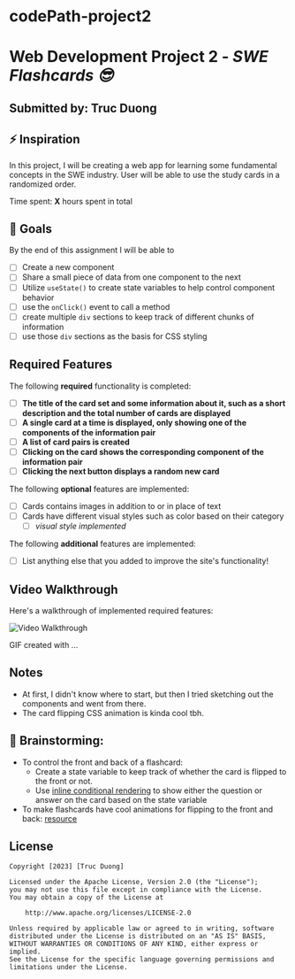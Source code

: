 # codePath-project2
# Web Development Project 2 - *SWE Flashcards 😎*

## Submitted by: **Truc Duong**

## ⚡️ Inspiration 
In this project, I will be creating a web app for learning some fundamental concepts in the SWE industry.
User will be able to use the study cards in a randomized order.

Time spent: **X** hours spent in total

## 🎯 Goals
By the end of this assignment I will be able to
- [ ] Create a new component
- [ ] Share a small piece of data from one component to the next
- [ ] Utilize `useState()` to create state variables to help control component behavior
- [ ] use the `onClick()` event to call a method
- [ ] create multiple `div` sections to keep track of different chunks of information
- [ ] use those `div` sections as the basis for CSS styling

## Required Features

The following **required** functionality is completed:

- [ ] **The title of the card set and some information about it, such as a short description and the total number of cards are displayed**
- [ ] **A single card at a time is displayed, only showing one of the components of the information pair**
- [ ] **A list of card pairs is created**
- [ ] **Clicking on the card shows the corresponding component of the information pair**
- [ ] **Clicking the next button displays a random new card**

The following **optional** features are implemented:

- [ ] Cards contains images in addition to or in place of text
- [ ] Cards have different visual styles such as color based on their category
  - [ ] *visual style implemented*

The following **additional** features are implemented:

* [ ] List anything else that you added to improve the site's functionality!

## Video Walkthrough

Here's a walkthrough of implemented required features:

<img src='http://i.imgur.com/link/to/your/gif/file.gif' title='Video Walkthrough' width='' alt='Video Walkthrough' />

<!-- Replace this with whatever GIF tool you used! -->
GIF created with ...  
<!-- Recommended tools:
[Kap](https://getkap.co/) for macOS
[ScreenToGif](https://www.screentogif.com/) for Windows
[peek](https://github.com/phw/peek) for Linux. -->

## Notes

- At first, I didn't know where to start, but then I tried sketching out the components and went from there.
- The card flipping CSS animation is kinda cool tbh.

## 🧠 Brainstorming:
- To control the front and back of a flashcard:
  - Create a state variable to keep track of whether the card is flipped to the front or not.
  - Use [inline conditional rendering](https://reactjs.org/docs/conditional-rendering.html#inline-if-else-with-conditional-operator) to show either the question or answer on the card based on the state variable
- To make flashcards have cool animations for flipping to the front and back: [resource](https://www.w3schools.com/howto/howto_css_flip_card.asp)

## License

    Copyright [2023] [Truc Duong]

    Licensed under the Apache License, Version 2.0 (the "License");
    you may not use this file except in compliance with the License.
    You may obtain a copy of the License at

        http://www.apache.org/licenses/LICENSE-2.0

    Unless required by applicable law or agreed to in writing, software
    distributed under the License is distributed on an "AS IS" BASIS,
    WITHOUT WARRANTIES OR CONDITIONS OF ANY KIND, either express or implied.
    See the License for the specific language governing permissions and
    limitations under the License.
